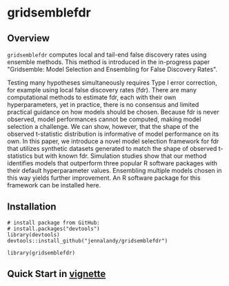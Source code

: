 
# gridsemblefdr

<!-- badges: start -->
<!-- badges: end -->

## Overview

`gridsemblefdr` computes local and tail-end false discovery rates using ensemble methods. This method is introduced in the in-progress paper "Gridsemble: Model Selection and Ensembling for False Discovery Rates".

Testing many hypotheses simultaneously requires Type I error correction, for example using local false discovery rates (fdr). There are many computational methods to estimate fdr, each with their own hyperparameters, yet in practice, there is no consensus and limited practical guidance on how models should be chosen. Because fdr is never observed, model performances cannot be computed, making model selection a challenge. We can show, however, that the shape of the observed t-statistic distribution is informative of model performance on its own. In this paper, we introduce a novel model selection framework for fdr that utilizes synthetic datasets generated to match the shape of observed t-statistics but with known fdr. Simulation studies show that our method identifies models that outperform three popular R software packages with their default hyperparameter values. Ensembling multiple models chosen in this way yields further improvement. An R software package for this framework can be installed here.

## Installation
```{r setup, eval = FALSE}
# install package from GitHub:
# install.packages("devtools")
library(devtools)
devtools::install_github("jennalandy/gridsemblefdr")

library(gridsemblefdr)
```

## Quick Start in [vignette](vignettes/gridsemblefdr.Rmd)
